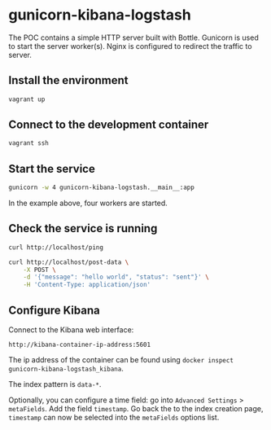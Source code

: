 # gunicorn-kibana-logstash

The POC contains a simple HTTP server built with Bottle.
Gunicorn is used to start the server worker(s).
Nginx is configured to redirect the traffic to server.

## Install the environment

```bash
vagrant up
```

## Connect to the development container

```bash
vagrant ssh
```

## Start the service

```bash
gunicorn -w 4 gunicorn-kibana-logstash.__main__:app
```

In the example above, four workers are started.

## Check the service is running

```bash
curl http://localhost/ping
```

```bash
curl http://localhost/post-data \
    -X POST \
    -d '{"message": "hello world", "status": "sent"}' \
    -H 'Content-Type: application/json'
```

## Configure Kibana

Connect to the Kibana web interface:

```
http://kibana-container-ip-address:5601
```

The ip address of the container can be found using `docker inspect gunicorn-kibana-logstash_kibana`.

The index pattern is `data-*`.

Optionally, you can configure a time field: go into
`Advanced Settings` > `metaFields`. Add the field `timestamp`.
Go back the to the index creation page, `timestamp` can now be selected
into the `metaFields` options list.
